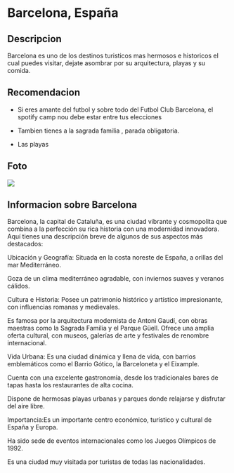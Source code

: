# Barcelona, España

## Descripcion

Barcelona es uno de los destinos turisticos mas hermosos e historicos el cual puedes visitar, dejate asombrar por su arquitectura, playas y su comida.

## Recomendacion 

- Si eres amante del futbol y sobre todo del Futbol Club Barcelona, el spotify camp nou debe estar entre tus elecciones

- Tambien tienes a la sagrada familia , parada obligatoria.

- Las playas

## Foto

![](https://acortar.link/5YezS2)

## Informacion sobre Barcelona 

Barcelona, la capital de Cataluña, es una ciudad vibrante y cosmopolita que combina a la perfección su rica historia con una modernidad innovadora. Aquí tienes una descripción breve de algunos de sus aspectos más destacados:

Ubicación y Geografía: Situada en la costa noreste de España, a orillas del mar Mediterráneo.

Goza de un clima mediterráneo agradable, con inviernos suaves y veranos cálidos.

Cultura e Historia: Posee un patrimonio histórico y artístico impresionante, con influencias romanas y medievales.

Es famosa por la arquitectura modernista de Antoni Gaudí, con obras maestras como la Sagrada Familia y el Parque Güell.
Ofrece una amplia oferta cultural, con museos, galerías de arte y festivales de renombre internacional.

Vida Urbana: Es una ciudad dinámica y llena de vida, con barrios emblemáticos como el Barrio Gótico, la Barceloneta y el Eixample.

Cuenta con una excelente gastronomía, desde los tradicionales bares de tapas hasta los restaurantes de alta cocina.

Dispone de hermosas playas urbanas y parques donde relajarse y disfrutar del aire libre.

Importancia:Es un importante centro económico, turístico y cultural de España y Europa.

Ha sido sede de eventos internacionales como los Juegos Olímpicos de 1992.

Es una ciudad muy visitada por turistas de todas las nacionalidades.
